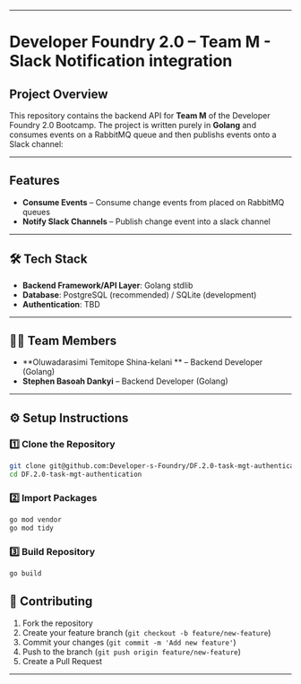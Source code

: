 

---

# Developer Foundry 2.0 – Team M - Slack Notification integration

## Project Overview

This repository contains the backend API for **Team M** of the Developer Foundry 2.0 Bootcamp.
The project is written purely in **Golang** and consumes events on a RabbitMQ queue and then publishs events onto a Slack channel:

---

## Features

*  **Consume Events** – Consume change events from placed on RabbitMQ queues
*  **Notify Slack Channels** – Publish change event into a slack channel
---

## 🛠️ Tech Stack

* **Backend Framework/API Layer**: Golang stdlib
* **Database**: PostgreSQL (recommended) / SQLite (development)
* **Authentication**: TBD

---

## 👨‍💻 Team Members
* **Oluwadarasimi Temitope Shina-kelani ** – Backend Developer (Golang)
* **Stephen Basoah Dankyi** – Backend Developer (Golang)

---

## ⚙️ Setup Instructions

### 1️⃣ Clone the Repository

```bash
git clone git@github.com:Developer-s-Foundry/DF.2.0-task-mgt-authentication.git
cd DF.2.0-task-mgt-authentication
```

### 2️⃣ Import Packages

```bash
go mod vendor
go mod tidy
```

### 3️⃣ Build Repository

```bash
go build
```

## 🤝 Contributing

1. Fork the repository
2. Create your feature branch (`git checkout -b feature/new-feature`)
3. Commit your changes (`git commit -m 'Add new feature'`)
4. Push to the branch (`git push origin feature/new-feature`)
5. Create a Pull Request

---